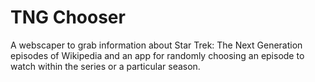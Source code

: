 # TNG Chooser

A webscaper to grab information about Star Trek: The Next Generation episodes of Wikipedia and an app for randomly choosing an episode to watch within the series or a particular season.